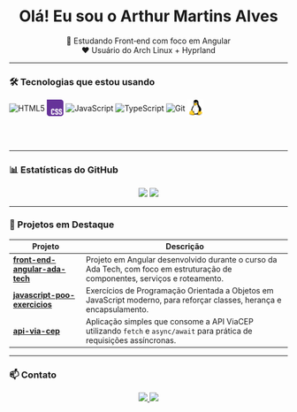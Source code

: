 <h1 align="center">Olá! Eu sou o Arthur Martins Alves</h1>

<p align="center">
  🌱 Estudando Front‑end com foco em Angular<br>
  ❤️ Usuário do Arch Linux + Hyprland
</p>

---

### 🛠️ Tecnologias que estou usando

<div style="display: inline_block">
  <img align="center" title="HTML5" alt="HTML5" height="30" src="https://cdn.jsdelivr.net/gh/devicons/devicon/icons/html5/html5-original.svg" />
  <img align="center" title="CSS3" alt="CSS3" height="30" src="https://github.com/CSS-Next/logo.css/blob/main/css.svg" />
  <img align="center" title="JavaScript" alt="JavaScript" height="30" src="https://cdn.jsdelivr.net/gh/devicons/devicon/icons/javascript/javascript-original.svg" />
  <img align="center" title="TypeScript" alt="TypeScript" height="30" src="https://cdn.jsdelivr.net/gh/devicons/devicon/icons/typescript/typescript-original.svg" />
  <img align="center" title="Git" alt="Git" height="30" src="https://cdn.jsdelivr.net/gh/devicons/devicon/icons/git/git-original.svg" />
  <img align="center" title="Linux" alt="Linux" height="30" src="https://github.com/devicons/devicon/blob/master/icons/linux/linux-original.svg" />
</div>

<br/><br/>

---

### 📊 Estatísticas do GitHub

<p align="center">
  <img 
    height="180em"
    src="https://github-readme-stats.vercel.app/api?username=oarthurma&show_icons=true&theme=dracula&include_all_commits=true&locale=pt-br&hide_border=false" 
  />
  <img 
    height="180em"
    src="https://github-readme-stats.vercel.app/api/top-langs/?username=oarthurma&layout=compact&theme=dracula&langs_count=8&custom_title=Linguagens+mais+usadas" 
  />
</p>

---

### 🚀 Projetos em Destaque

| Projeto | Descrição |
|--------|-----------|
| [**front-end-angular-ada-tech**](https://github.com/oarthurma/front-end-angular-ada-tech) | Projeto em Angular desenvolvido durante o curso da Ada Tech, com foco em estruturação de componentes, serviços e roteamento. |
| [**javascript-poo-exercicios**](https://github.com/oarthurma/javascript-poo-exercicios) | Exercícios de Programação Orientada a Objetos em JavaScript moderno, para reforçar classes, herança e encapsulamento. |
| [**api-via-cep**](https://github.com/oarthurma/api-via-cep) | Aplicação simples que consome a API ViaCEP utilizando `fetch` e `async/await` para prática de requisições assíncronas. |

---

### 📫 Contato

<p align="center">
  <a href="mailto:oarthurma@gmail.com">
    <img src="https://img.shields.io/badge/Email-oarthurma@gmail.com-D14836?style=for-the-badge&logo=gmail&logoColor=white" />
  </a>
  <a href="https://www.linkedin.com/in/oarthurma" target="_blank">
    <img src="https://img.shields.io/badge/LinkedIn-oarthurma-0077B5?style=for-the-badge&logo=linkedin&logoColor=white" />
  </a>
</p>
